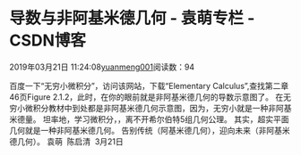 
# 导数与非阿基米德几何 - 袁萌专栏 - CSDN博客

2019年03月21日 11:24:08[yuanmeng001](https://me.csdn.net/yuanmeng001)阅读数：94


百度一下“无穷小微积分”，访问该网站，下载“Elementary Calculus”,查找第二章46页Figure 2.1.2，此时，在你的眼前就是非阿基米德几何的导数示意图了。
在无穷小微积分教材中到处都是非阿基米德几何示意图，因为，无穷小就是一种非阿基米德量。
坦率地，学习微积分，，离不开希尔伯特5组几何公理。
其实，超实平面几何就是一种非阿基米德几何。
告别传统（阿基米德几何），迎向未来（非阿基米德几何）。
袁萌  陈启清  3月21日

